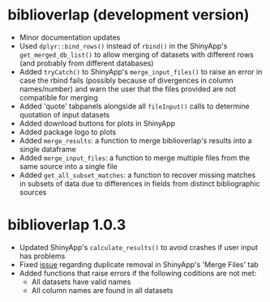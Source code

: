 # biblioverlap (development version)
* Minor documentation updates
* Used `dplyr::bind_rows()` instead of `rbind()` in the ShinyApp's `get_merged_db_list()` to allow merging of datasets with different rows (and probably from different databases)
* Added `tryCatch()` to ShinyApp's `merge_input_files()` to raise an error in case the rbind fails (possibly because of divergences in column names/number) and warn the user that the files provided are not compatible for merging
* Added 'quote' tabpanels alongside all `fileInput()` calls to determine quotation of input datasets
* Added download buttons for plots in ShinyApp
* Added package logo to plots
* Added `merge_results`: a function to merge biblioverlap's results into a single dataframe
* Added `merge_input_files`: a function to merge multiple files from the same source into a single file
* Added `get_all_subset_matches`: a function to recover missing matches in subsets of data due to differences in fields from distinct bibliographic sources


# biblioverlap 1.0.3

* Updated ShinyApp's `calculate_results()` to avoid crashes if user input has problems
* Fixed [issue](https://github.com/gavieira/biblioverlap/issues/4) regarding duplicate removal in ShinyApp's 'Merge Files' tab 
* Added functions that raise errors if the following coditions are not met:
  - All datasets have valid names
  - All column names are found in all datasets
